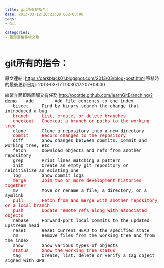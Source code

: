 ```yaml
---
title: git所有的指令：
date: 2013-03-12T20:21:00.002+08:00
tags: 
- Git

categories:
- 舊部落格移植文章
---
```


# git所有的指令：

原文連結: https://darkblack01.blogspot.com/2013/03/blog-post.html
移植時的最後更新日期: 2013-03-17T13:30:17.207+08:00

練習介面即時圖解又有任務 http://pcottle.github.com/learnGitBranching/?demo  <span style="font-family: 'Courier New', Courier, monospace;">&nbsp; &nbsp;add &nbsp; &nbsp; &nbsp; &nbsp;Add file contents to the index</span><br /><span style="font-family: Courier New, Courier, monospace;">&nbsp; &nbsp;bisect &nbsp; &nbsp; Find by binary search the change that introduced a bug</span><br /><span style="font-family: Courier New, Courier, monospace;">&nbsp; &nbsp;<span style="color: #cc0000;">branch &nbsp; &nbsp; List, create, or delete branches</span></span><br /><span style="font-family: Courier New, Courier, monospace;">&nbsp; &nbsp;<span style="color: #cc0000;">checkout &nbsp; Checkout a branch or paths to the working tree</span></span><br /><span style="font-family: Courier New, Courier, monospace;">&nbsp; &nbsp;clone &nbsp; &nbsp; &nbsp;Clone a repository into a new directory</span><br /><span style="font-family: Courier New, Courier, monospace;">&nbsp; &nbsp;<span style="color: #cc0000;">commit &nbsp; &nbsp; Record changes to the repository</span></span><br /><span style="font-family: Courier New, Courier, monospace;">&nbsp; &nbsp;diff &nbsp; &nbsp; &nbsp; Show changes between commits, commit and working tree, etc</span><br /><span style="font-family: Courier New, Courier, monospace;">&nbsp; &nbsp;fetch &nbsp; &nbsp; &nbsp;Download objects and refs from another repository</span><br /><span style="font-family: Courier New, Courier, monospace;">&nbsp; &nbsp;grep &nbsp; &nbsp; &nbsp; Print lines matching a pattern</span><br /><span style="font-family: Courier New, Courier, monospace;">&nbsp; &nbsp;init &nbsp; &nbsp; &nbsp; Create an empty git repository or reinitialize an existing one</span><br /><span style="font-family: Courier New, Courier, monospace;">&nbsp; &nbsp;log &nbsp; &nbsp; &nbsp; &nbsp;Show commit logs</span><br /><span style="font-family: Courier New, Courier, monospace;">&nbsp; &nbsp;<span style="color: #cc0000;">merge &nbsp; &nbsp; &nbsp;Join two or more development histories together</span></span><br /><span style="font-family: Courier New, Courier, monospace;">&nbsp; &nbsp;mv &nbsp; &nbsp; &nbsp; &nbsp; Move or rename a file, a directory, or a symlink</span><br /><span style="font-family: Courier New, Courier, monospace;">&nbsp; &nbsp;<span style="color: #cc0000;">pull &nbsp; &nbsp; &nbsp; Fetch from and merge with another repository or a local branch</span></span><br /><span style="font-family: Courier New, Courier, monospace;">&nbsp; &nbsp;<span style="color: #cc0000;">push &nbsp; &nbsp; &nbsp; Update remote refs along with associated objects</span></span><br /><span style="font-family: Courier New, Courier, monospace;">&nbsp; &nbsp;rebase &nbsp; &nbsp; Forward-port local commits to the updated upstream head</span><br /><span style="font-family: Courier New, Courier, monospace;">&nbsp; &nbsp;reset &nbsp; &nbsp; &nbsp;Reset current HEAD to the specified state</span><br /><span style="font-family: Courier New, Courier, monospace;">&nbsp; &nbsp;rm &nbsp; &nbsp; &nbsp; &nbsp; Remove files from the working tree and from the index</span><br /><span style="font-family: Courier New, Courier, monospace;">&nbsp; &nbsp;show &nbsp; &nbsp; &nbsp; Show various types of objects</span><br /><span style="font-family: Courier New, Courier, monospace;">&nbsp; &nbsp;<span style="color: #cc0000;">status &nbsp; &nbsp; Show the working tree status</span></span><br /><span style="font-family: Courier New, Courier, monospace;">&nbsp; &nbsp;tag &nbsp; &nbsp; &nbsp; &nbsp;Create, list, delete or verify a tag object signed with GPG</span><br /><div><br /></div>
